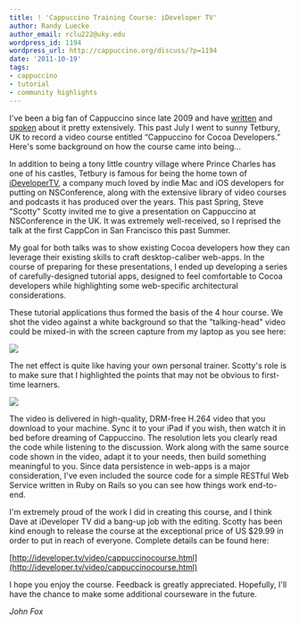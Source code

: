 ```yaml
---
title: ! 'Cappuccino Training Course: iDeveloper TV'
author: Randy Luecke
author_email: rclu222@uky.edu
wordpress_id: 1194
wordpress_url: http://cappuccino.org/discuss/?p=1194
date: '2011-10-19'
tags:
- cappuccino
- tutorial
- community highlights
---
```



I've been a big fan of Cappuccino since late 2009 and have [written](http://www.memoryminer.com/blog/?cat=6) and [spoken](http://feeds.ideveloper.tv/ideveloperlive/files/ideveloperlive027.m4a) about it pretty extensively. This past July I went to sunny Tetbury, UK to record a video course entitled &ldquo;Cappuccino for Cocoa Developers.&rdquo; Here's some background on how the course came into being...

In addition to being a tony little country village where Prince Charles has one of his castles, Tetbury is famous for being the home town of [iDeveloperTV](http://ideveloper.tv), a company much loved by indie Mac and iOS developers for putting on NSConference, along with the extensive library of video courses and podcasts it has produced over the years. This past Spring, Steve "Scotty" Scotty invited me to give a presentation on Cappuccino at NSConference in the UK. It was extremely well-received, so I reprised the talk at the first CappCon in San Francisco this past Summer.

My goal for both talks was to show existing Cocoa developers how they can leverage their existing skills to craft desktop-caliber web-apps. In the course of preparing for these presentations, I ended up developing a series of carefully-designed tutorial apps, designed to feel comfortable to Cocoa developers while highlighting some web-specific architectural considerations.

These tutorial applications thus formed the basis of the 4 hour course. We shot the video against a white background so that the "talking-head" video could be mixed-in with the screen capture from my laptop as you see here:

[![](/img/cpo-uploads/2011/10/Cappuccino-Tutorial-App.png)](/img/cpo-uploads/2011/10/Cappuccino-Tutorial-App.png)

The net effect is quite like having your own personal trainer. Scotty's role is to make sure that I highlighted the points that may not be obvious to first-time learners.

[![](/img/cpo-uploads/2011/10/Looking-At-Cappuccino-Code.png)](/img/cpo-uploads/2011/10/Looking-At-Cappuccino-Code.png)

The video is delivered in high-quality, DRM-free H.264 video that you download to your machine. Sync it to your iPad if you wish, then watch it in bed before dreaming of Cappuccino. The resolution lets you clearly read the code while listening to the discussion. Work along with the same source code shown in the video, adapt it to your needs, then build something meaningful to you. Since data persistence in web-apps is a major consideration, I've even included the source code for a simple RESTful Web Service written in Ruby on Rails so you can see how things work end-to-end.

I'm extremely proud of the work I did in creating this course, and I think Dave at iDeveloper TV did a bang-up job with the editing. Scotty has been kind enough to release the course at the exceptional price of US $29.99 in order to put in reach of everyone. Complete details can be found here:

[http://ideveloper.tv/video/cappuccinocourse.html](http://ideveloper.tv/video/cappuccinocourse.html)

I hope you enjoy the course. Feedback is greatly appreciated. Hopefully, I'll have the chance to make some additional courseware in the future.

_John Fox_
